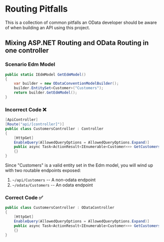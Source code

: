 # Routing Pitfalls

This is a collection of common pitfalls an OData developer should be aware
of when building an API using this project.

## Mixing ASP.NET Routing and OData Routing in one controller

### Scenario Edm Model

```C#
public static IEdmModel GetEdmModel()
{
    var builder = new ODataConventionModelBuilder();
    builder.EntitySet<Customer>("Customers");
    return builder.GetEdmModel();
}
```

### Incorrect Code ❌

```C#
[ApiController]
[Route("api/[controller]")]
public class CustomersController : Controller
{
    [HttpGet]
    EnableQuery(AllowedQueryOptions = AllowedQueryOptions.Expand)]
    public async Task<ActionResult<IEnumerable<Customer>>> GetCustomers()
    {}
}
```

Since "Customers" is a valid entity set in the Edm model, you will wind up with
two routable endpoints exposed:

1. `~/api/Customers` -- A non-odata endpoint
2. `~/odata/Customers` -- An odata endpoint

### Correct Code ✅

```C#
public class CustomersController : ODataController
{
    [HttpGet]
    EnableQuery(AllowedQueryOptions = AllowedQueryOptions.Expand)]
    public async Task<ActionResult<IEnumerable<Customer>>> GetCustomers()
    {}
}
```
